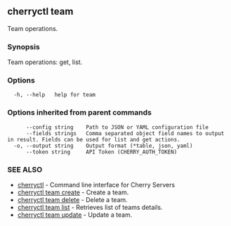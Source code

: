 ## cherryctl team

Team operations.

### Synopsis

Team operations: get, list.

### Options

```
  -h, --help   help for team
```

### Options inherited from parent commands

```
      --config string    Path to JSON or YAML configuration file
      --fields strings   Comma separated object field names to output in result. Fields can be used for list and get actions.
  -o, --output string    Output format (*table, json, yaml)
      --token string     API Token (CHERRY_AUTH_TOKEN)
```

### SEE ALSO

* [cherryctl](cherryctl.md)	 - Command line interface for Cherry Servers
* [cherryctl team create](cherryctl_team_create.md)	 - Create a team.
* [cherryctl team delete](cherryctl_team_delete.md)	 - Delete a team.
* [cherryctl team list](cherryctl_team_list.md)	 - Retrieves list of teams details.
* [cherryctl team update](cherryctl_team_update.md)	 - Update a team.

